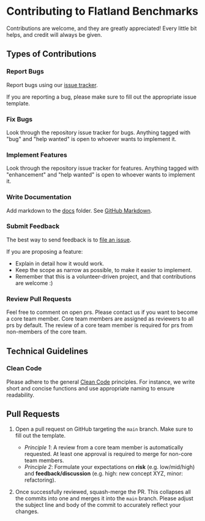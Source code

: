 # Contributing to Flatland Benchmarks

Contributions are welcome, and they are greatly appreciated! Every little bit helps, and credit will always be given.

## Types of Contributions

### Report Bugs

Report bugs using our [issue tracker](https://github.com/flatland-association/flatland-benchmarks/issues).

If you are reporting a bug, please make sure to fill out the appropriate issue template.

### Fix Bugs

Look through the repository issue tracker for bugs. Anything tagged with "bug" and "help wanted" is open to whoever
wants to implement it.

### Implement Features

Look through the repository issue tracker for features. Anything tagged with "enhancement" and "help wanted" is open to
whoever wants to implement it.

### Write Documentation

Add markdown to the [docs](.) folder.
See [GitHub Markdown](https://docs.github.com/en/get-started/writing-on-github/getting-started-with-writing-and-formatting-on-github/basic-writing-and-formatting-syntax).

### Submit Feedback

The best way to send feedback is to [file an issue](https://github.com/flatland-association/flatland-benchmarks/issues).

If you are proposing a feature:

- Explain in detail how it would work.
- Keep the scope as narrow as possible, to make it easier to implement.
- Remember that this is a volunteer-driven project, and that contributions are welcome :)

### Review Pull Requests

Feel free to comment on open prs. Please contact us if you want to become a core team member.
Core team members are assigned as reviewers to all prs by default.
The review of a core team member is required for prs from non-members of the core team.

## Technical Guidelines

### Clean Code

Please adhere to the general [Clean Code](https://www.planetgeek.ch/wp-content/uploads/2014/11/Clean-Code-V2.4.pdf)
principles. For instance, we write short and concise functions and use appropriate naming to ensure readability.

## Pull Requests

1. Open a pull request on GitHub targeting the `main` branch.
   Make sure to fill out the template.
    * *Principle 1*: A review from a core team member is automatically requested.
      At least one approval is required to merge for non-core team members.
    * *Principle 2*: Formulate your expectations on **risk** (e.g. low/mid/high) and **feedback/discussion** (e.g. high: new concept XYZ, minor: refactoring).

2. Once successfully reviewed, squash-merge the PR.
   This collapses all the commits into one and merges it into the `main` branch.
   Please adjust the subject line and body of the commit to accurately reflect your changes.

